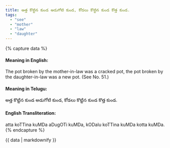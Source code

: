 ```yaml
---
title: అత్త కొట్టిన కుండ అడుగోటి కుండ, కోడలు కొట్టిన కుండ కొత్త కుండ.
tags:
  - "see"
  - "mother"
  - "law"
  - "daughter"
---
```


{% capture data %}
#### Meaning in English:
The pot broken by the mother-in-law was a cracked pot, the pot broken by the daughter-in-law was a new pot.
(See No. 51.)

#### Meaning in Telugu:
అత్త కొట్టిన కుండ అడుగోటి కుండ, కోడలు కొట్టిన కుండ కొత్త కుండ.

#### English Transliteration:
atta koTTina kuMDa aDugOTi kuMDa, kODalu koTTina kuMDa kotta kuMDa.
{% endcapture %}

{{ data | markdownify }}

